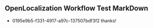 ## OpenLocalization Workflow Test MarkDown
* 0195e9b5-f331-4917-a97c-137507bdf3f2 thanks!

<!--HONumber=Aug16_HO4-->


